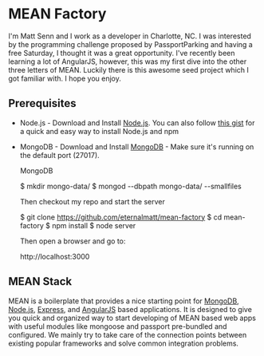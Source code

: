 # MEAN Factory

I'm Matt Senn and I work as a developer in Charlotte, NC.  I was interested by the programming challenge proposed by PassportParking and having a free Saturday, I thought it was a great opportunity.  I've recently been learning a lot of AngularJS, however, this was my first dive into the other three letters of MEAN. Luckily there is this awesome seed project which I got familiar with. I hope you enjoy.

## Prerequisites
* Node.js - Download and Install [Node.js](http://www.nodejs.org/download/). You can also follow [this gist](https://gist.github.com/isaacs/579814) for a quick and easy way to install Node.js and npm
* MongoDB - Download and Install [MongoDB](http://www.mongodb.org/downloads) - Make sure it's running on the default port (27017).

  MongoDB

    $ mkdir mongo-data/
    $ mongod --dbpath mongo-data/ --smallfiles
    
  Then checkout my repo and start the server

    $ git clone https://github.com/eternalmatt/mean-factory
    $ cd mean-factory
    $ npm install
    $ node server
    
  Then open a browser and go to:

    http://localhost:3000

## MEAN Stack

MEAN is a boilerplate that provides a nice starting point for [MongoDB](http://www.mongodb.org/), [Node.js](http://www.nodejs.org/), [Express](http://expressjs.com/), and [AngularJS](http://angularjs.org/) based applications. It is designed to give you quick and organized way to start developing of MEAN based web apps with useful modules like mongoose and passport pre-bundled and configured. We mainly try to take care of the connection points between existing popular frameworks and solve common integration problems.  


